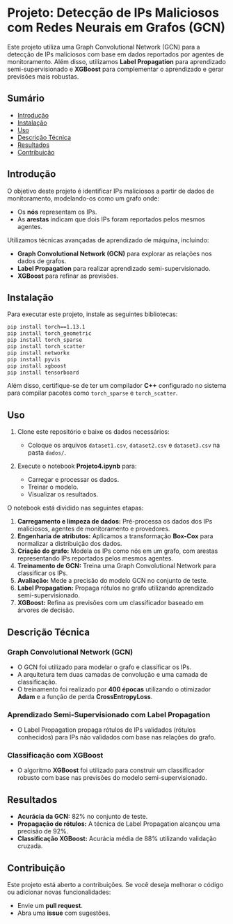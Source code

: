 

# Projeto: Detecção de IPs Maliciosos com Redes Neurais em Grafos (GCN)

Este projeto utiliza uma Graph Convolutional Network (GCN) para a detecção de IPs maliciosos com base em dados reportados por agentes de monitoramento. Além disso, utilizamos **Label Propagation** para aprendizado semi-supervisionado e **XGBoost** para complementar o aprendizado e gerar previsões mais robustas.

## Sumário
- [Introdução](#introdução)
- [Instalação](#instalação)
- [Uso](#uso)
- [Descrição Técnica](#descrição-técnica)
- [Resultados](#resultados)
- [Contribuição](#contribuição)

## Introdução
O objetivo deste projeto é identificar IPs maliciosos a partir de dados de monitoramento, modelando-os como um grafo onde:
- Os **nós** representam os IPs.
- As **arestas** indicam que dois IPs foram reportados pelos mesmos agentes.

Utilizamos técnicas avançadas de aprendizado de máquina, incluindo:

- **Graph Convolutional Network (GCN)** para explorar as relações nos dados de grafos.
- **Label Propagation** para realizar aprendizado semi-supervisionado.
- **XGBoost** para refinar as previsões.

## Instalação
Para executar este projeto, instale as seguintes bibliotecas:

```bash
pip install torch==1.13.1
pip install torch_geometric
pip install torch_sparse
pip install torch_scatter
pip install networkx
pip install pyvis
pip install xgboost
pip install tensorboard
```

Além disso, certifique-se de ter um compilador **C++** configurado no sistema para compilar pacotes como `torch_sparse` e `torch_scatter`.

## Uso
1. Clone este repositório e baixe os dados necessários:
    - Coloque os arquivos `dataset1.csv`, `dataset2.csv` e `dataset3.csv` na pasta `dados/`.

2. Execute o notebook **Projeto4.ipynb** para:
    - Carregar e processar os dados.
    - Treinar o modelo.
    - Visualizar os resultados.

O notebook está dividido nas seguintes etapas:

1. **Carregamento e limpeza de dados:** Pré-processa os dados dos IPs maliciosos, agentes de monitoramento e provedores.
2. **Engenharia de atributos:** Aplicamos a transformação **Box-Cox** para normalizar a distribuição dos dados.
3. **Criação do grafo:** Modela os IPs como nós em um grafo, com arestas representando IPs reportados pelos mesmos agentes.
4. **Treinamento de GCN:** Treina uma Graph Convolutional Network para classificar os IPs.
5. **Avaliação:** Mede a precisão do modelo GCN no conjunto de teste.
6. **Label Propagation:** Propaga rótulos no grafo utilizando aprendizado semi-supervisionado.
7. **XGBoost:** Refina as previsões com um classificador baseado em árvores de decisão.

## Descrição Técnica

### Graph Convolutional Network (GCN)
- O GCN foi utilizado para modelar o grafo e classificar os IPs.
- A arquitetura tem duas camadas de convolução e uma camada de classificação.
- O treinamento foi realizado por **400 épocas** utilizando o otimizador **Adam** e a função de perda **CrossEntropyLoss**.

### Aprendizado Semi-Supervisionado com Label Propagation
- O Label Propagation propaga rótulos de IPs validados (rótulos conhecidos) para IPs não validados com base nas relações do grafo.

### Classificação com XGBoost
- O algoritmo **XGBoost** foi utilizado para construir um classificador robusto com base nas previsões do modelo semi-supervisionado.

## Resultados

- **Acurácia da GCN:** 82% no conjunto de teste.
- **Propagação de rótulos:** A técnica de Label Propagation alcançou uma precisão de 92%.
- **Classificação XGBoost:** Acurácia média de 88% utilizando validação cruzada.

## Contribuição
Este projeto está aberto a contribuições. Se você deseja melhorar o código ou adicionar novas funcionalidades:
- Envie um **pull request**.
- Abra uma **issue** com sugestões.
